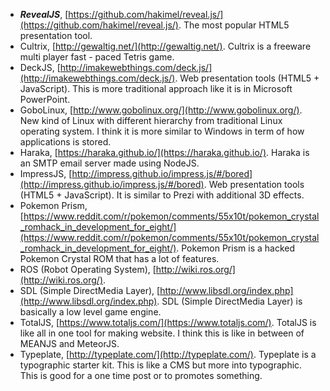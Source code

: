* __*RevealJS*__, [https://github.com/hakimel/reveal.js/](https://github.com/hakimel/reveal.js/). The most popular HTML5 presentation tool.
* Cultrix, [http://gewaltig.net/](http://gewaltig.net/). Cultrix is a freeware multi player fast - paced Tetris game.
* DeckJS, [http://imakewebthings.com/deck.js/](http://imakewebthings.com/deck.js/). Web presentation tools (HTML5 + JavaScript). This is more traditional approach like it is in Microsoft PowerPoint.
* GoboLinux, [http://www.gobolinux.org/](http://www.gobolinux.org/). New kind of Linux with different hierarchy from traditional Linux operating system. I think it is more similar to Windows in term of how applications is stored.
* Haraka, [https://haraka.github.io/](https://haraka.github.io/). Haraka is an SMTP email server made using NodeJS.
* ImpressJS, [http://impress.github.io/impress.js/#/bored](http://impress.github.io/impress.js/#/bored). Web presentation tools (HTML5 + JavaScript). It is similar to Prezi with additional 3D effects.
* Pokemon Prism, [https://www.reddit.com/r/pokemon/comments/55x10t/pokemon_crystal_romhack_in_development_for_eight/](https://www.reddit.com/r/pokemon/comments/55x10t/pokemon_crystal_romhack_in_development_for_eight/). Pokemon Prism is a hacked Pokemon Crystal ROM that has a lot of features.
* ROS (Robot Operating System), [http://wiki.ros.org/](http://wiki.ros.org/).
* SDL (Simple DirectMedia Layer), [http://www.libsdl.org/index.php](http://www.libsdl.org/index.php). SDL (Simple DirectMedia Layer) is basically a low level game engine.
* TotalJS, [https://www.totaljs.com/](https://www.totaljs.com/). TotalJS is like all in one tool for making website. I think this is like in between of MEANJS and MeteorJS.
* Typeplate, [http://typeplate.com/](http://typeplate.com/). Typeplate is a typographic starter kit. This is like a CMS but more into typographic. This is good for a one time post or to promotes something.